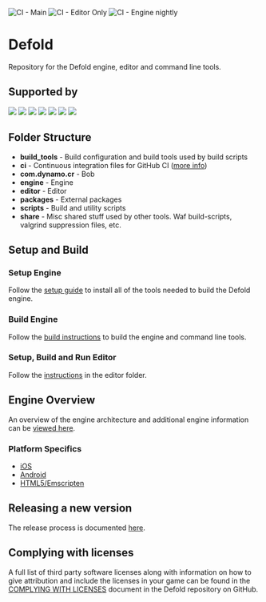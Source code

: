 ![CI - Main](https://github.com/defold/defold/workflows/CI%20-%20Main/badge.svg)
![CI - Editor Only](https://github.com/defold/defold/workflows/CI%20-%20Editor%20Only/badge.svg)
![CI - Engine nightly](https://github.com/defold/defold/workflows/CI%20-%20Engine%20nightly/badge.svg)

# Defold

Repository for the Defold engine, editor and command line tools.

## Supported by
[![](https://defold.com/images/logo/others/king-color.png)](https://www.king.com)
![](https://defold.com/images/spacer32.png)
[![](https://defold.com/images/logo/others/heroiclabs-blue.png)](https://www.heroiclabs.com)
![](https://defold.com/images/spacer32.png)
[![](https://defold.com/images/logo/others/melsoft-black.png)](http://melsoft-games.com/)
![](https://defold.com/images/spacer32.png)
[![](https://defold.com/images/logo/others/gd-logo.png)](http://gamedistribution.com/)

## Folder Structure

* **build_tools** - Build configuration and build tools used by build scripts
* **ci** - Continuous integration files for GitHub CI ([more info](README_CI.md))
* **com.dynamo.cr** - Bob
* **engine** - Engine
* **editor** - Editor
* **packages** - External packages
* **scripts** - Build and utility scripts
* **share** - Misc shared stuff used by other tools. Waf build-scripts, valgrind suppression files, etc.

## Setup and Build

### Setup Engine

Follow the [setup guide](README_SETUP.md) to install all of the tools needed to build the Defold engine.

### Build Engine

Follow the [build instructions](README_BUILD.md) to build the engine and command line tools.

### Setup, Build and Run Editor

Follow the [instructions](editor/README.md) in the editor folder.

## Engine Overview

An overview of the engine architecture and additional engine information can be [viewed here](README_ENGINE.md).

### Platform Specifics

* [iOS](README_IOS.md)
* [Android](README_ANDROID.md)
* [HTML5/Emscripten](README_EMSCRIPTEN.md)

## Releasing a new version

The release process is documented [here](RELEASE.md).

## Complying with licenses

A full list of third party software licenses along with information on how to give attribution and include the licenses in your game can be found in the [COMPLYING WITH LICENSES](/COMPLYING_WITH_LICENSES.md) document in the Defold repository on GitHub.
